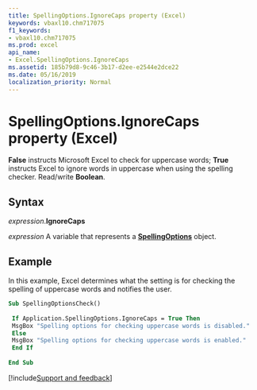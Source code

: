 ```yaml
---
title: SpellingOptions.IgnoreCaps property (Excel)
keywords: vbaxl10.chm717075
f1_keywords:
- vbaxl10.chm717075
ms.prod: excel
api_name:
- Excel.SpellingOptions.IgnoreCaps
ms.assetid: 185b79d8-9c46-3b17-d2ee-e2544e2dce22
ms.date: 05/16/2019
localization_priority: Normal
---
```



# SpellingOptions.IgnoreCaps property (Excel)

**False** instructs Microsoft Excel to check for uppercase words; **True** instructs Excel to ignore words in uppercase when using the spelling checker. Read/write **Boolean**.


## Syntax

_expression_.**IgnoreCaps**

_expression_ A variable that represents a **[SpellingOptions](Excel.SpellingOptions.md)** object.


## Example

In this example, Excel determines what the setting is for checking the spelling of uppercase words and notifies the user.

```vb
Sub SpellingOptionsCheck() 
 
 If Application.SpellingOptions.IgnoreCaps = True Then 
 MsgBox "Spelling options for checking uppercase words is disabled." 
 Else 
 MsgBox "Spelling options for checking uppercase words is enabled." 
 End If 
 
End Sub
```




[!include[Support and feedback](~/includes/feedback-boilerplate.md)]
